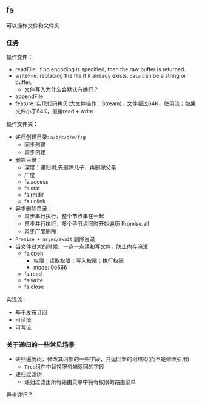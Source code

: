 ## fs
可以操作文件和文件夹

### 任务
操作文件：  
* readFile: if no encoding is specified, then the raw buffer is returned.
* writeFile: replacing the file if it already exists. `data` can be a string or buffer.
  * 文件写入为什么会默认有换行？
* appendFile
* feature: 实现代码拷贝(大文件操作：Stream)，文件超过64K，使用流；如果文件小于64K，直接read + write

操作文件夹：  
* 递归创建目录: `a/b/c/d/e/f/g`
  * 同步创建
  * 异步创建
* 删除目录：
  * 深度：递归树,先删除儿子，再删除父亲
  * 广度
  * fs.access
  * fs.stat
  * fs.rmdir
  * fs.unlink
* 异步删除目录：
  * 异步串行执行，整个节点串在一起
  * 异步并行执行，多个子节点同时开始遍历 Promise.all
  * 异步广度删除
* `Promise + async/await` 删除目录
* 当文件过大的时候，一点一点读和写文件，防止内存淹没
  * fs.open
    * 权限：读取权限；写入权限；执行权限
    * mode: 0o666
  * fs.read
  * fs.write
  * fs.close
 
 实现流：  
 * 基于发布订阅
 * 可读流
 * 可写流
 
 
### 关于递归的一些常见场景
* 递归遍历树，修改其内部的一些字段，并返回新的树结构(而不是修改引用)
  * `Tree`组件中替换服务端返回的字段
* 递归过滤树
  * 递归过滤出所有路由菜单中拥有权限的路由菜单

异步递归？
